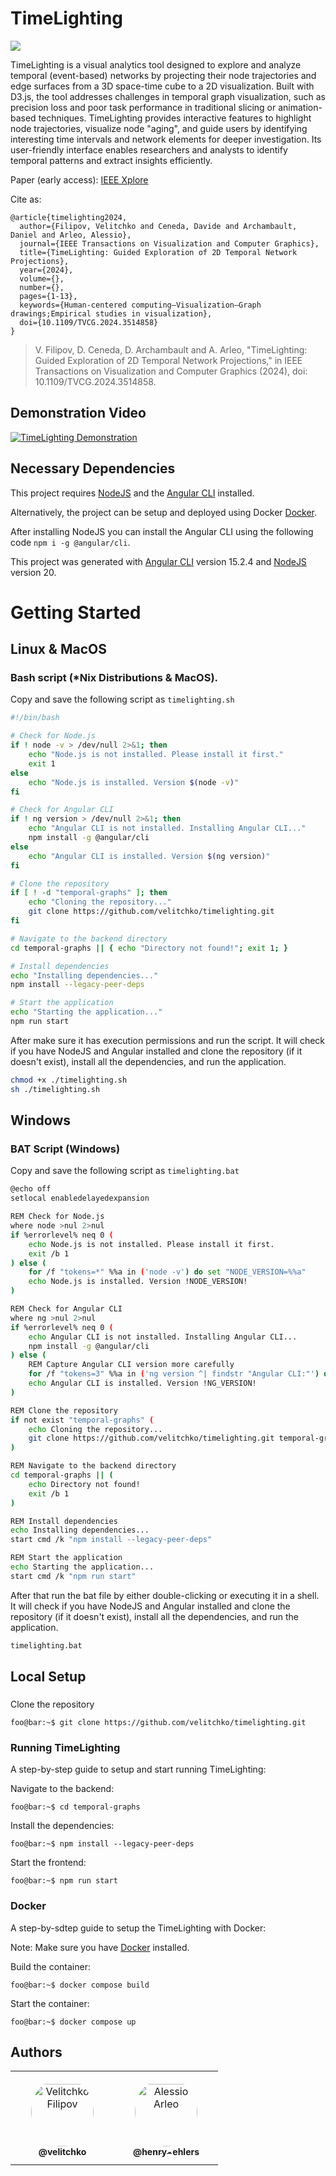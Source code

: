 # TimeLighting

 [![](https://www.replicabilitystamp.org/logo/Reproducibility-small.png)](http://www.replicabilitystamp.org#https-github-com-velitchko-timelighting)


TimeLighting is a visual analytics tool designed to explore and analyze temporal (event-based) networks by projecting their node trajectories and edge surfaces from a 3D space-time cube to a 2D visualization. Built with D3.js, the tool addresses challenges in temporal graph visualization, such as precision loss and poor task performance in traditional slicing or animation-based techniques. TimeLighting provides interactive features to highlight node trajectories, visualize node "aging", and guide users by identifying interesting time intervals and network elements for deeper investigation. Its user-friendly interface enables researchers and analysts to identify temporal patterns and extract insights efficiently.

Paper (early access): [IEEE Xplore](https://ieeexplore.ieee.org/document/10787140)

Cite as:
```console
@article{timelighting2024,
  author={Filipov, Velitchko and Ceneda, Davide and Archambault, Daniel and Arleo, Alessio},
  journal={IEEE Transactions on Visualization and Computer Graphics}, 
  title={TimeLighting: Guided Exploration of 2D Temporal Network Projections}, 
  year={2024},
  volume={},
  number={},
  pages={1-13},
  keywords={Human-centered computing–Visualization–Graph drawings;Empirical studies in visualization},
  doi={10.1109/TVCG.2024.3514858}
}
```

> V. Filipov, D. Ceneda, D. Archambault and A. Arleo, "TimeLighting: Guided Exploration of 2D Temporal Network Projections," in IEEE Transactions on Visualization and Computer Graphics (2024), doi: 10.1109/TVCG.2024.3514858.



## Demonstration Video
[![TimeLighting Demonstration](https://img.youtube.com/vi/GqBbqNR07rA/0.jpg)](https://youtu.be/GqBbqNR07rA)

## Necessary Dependencies
This project requires [NodeJS](https://nodejs.org/en) and the [Angular CLI](https://github.com/angular/angular-cli) installed.

Alternatively, the project can be setup and deployed using Docker [Docker](https://www.docker.com/).

After installing NodeJS you can install the Angular CLI using the following code `npm i -g @angular/cli`.

This project was generated with [Angular CLI](https://github.com/angular/angular-cli) version 15.2.4 and [NodeJS](https://nodejs.org/en) version 20.

# Getting Started

## Linux & MacOS
### Bash script (*Nix Distributions & MacOS).

Copy and save the following script as ```timelighting.sh```

```bash
#!/bin/bash

# Check for Node.js 
if ! node -v > /dev/null 2>&1; then
    echo "Node.js is not installed. Please install it first."
    exit 1
else 
    echo "Node.js is installed. Version $(node -v)"
fi

# Check for Angular CLI
if ! ng version > /dev/null 2>&1; then
    echo "Angular CLI is not installed. Installing Angular CLI..."
    npm install -g @angular/cli
else
    echo "Angular CLI is installed. Version $(ng version)"
fi

# Clone the repository
if [ ! -d "temporal-graphs" ]; then
    echo "Cloning the repository..."
    git clone https://github.com/velitchko/timelighting.git
fi

# Navigate to the backend directory
cd temporal-graphs || { echo "Directory not found!"; exit 1; }

# Install dependencies
echo "Installing dependencies..."
npm install --legacy-peer-deps

# Start the application
echo "Starting the application..."
npm run start
```

After make sure it has execution permissions and run the script.
It will check if you have NodeJS and Angular installed and clone the repository (if it doesn't exist), install all the dependencies, and run the application.
```bash
chmod +x ./timelighting.sh
sh ./timelighting.sh
```

## Windows
### BAT Script (Windows)
Copy and save the following script as ```timelighting.bat```

```bash
@echo off
setlocal enabledelayedexpansion

REM Check for Node.js
where node >nul 2>nul
if %errorlevel% neq 0 (
    echo Node.js is not installed. Please install it first.
    exit /b 1
) else (
    for /f "tokens=*" %%a in ('node -v') do set "NODE_VERSION=%%a"
    echo Node.js is installed. Version !NODE_VERSION!
)

REM Check for Angular CLI
where ng >nul 2>nul
if %errorlevel% neq 0 (
    echo Angular CLI is not installed. Installing Angular CLI...
    npm install -g @angular/cli
) else (
    REM Capture Angular CLI version more carefully
    for /f "tokens=3" %%a in ('ng version ^| findstr "Angular CLI:"') do set "NG_VERSION=%%a"
    echo Angular CLI is installed. Version !NG_VERSION!
)

REM Clone the repository
if not exist "temporal-graphs" (
    echo Cloning the repository...
    git clone https://github.com/velitchko/timelighting.git temporal-graphs
)

REM Navigate to the backend directory
cd temporal-graphs || (
    echo Directory not found!
    exit /b 1
)

REM Install dependencies
echo Installing dependencies...
start cmd /k "npm install --legacy-peer-deps"

REM Start the application
echo Starting the application...
start cmd /k "npm run start"
```

After that run the bat file by either double-clicking or executing it in a shell.
It will check if you have NodeJS and Angular installed and clone the repository (if it doesn't exist), install all the dependencies, and run the application.
```bash
timelighting.bat
```

## Local Setup

###
Clone the repository
```console
foo@bar:~$ git clone https://github.com/velitchko/timelighting.git
```

### Running TimeLighting
A step-by-step guide to setup and start running TimeLighting:

Navigate to the backend:
```console
foo@bar:~$ cd temporal-graphs
```
Install the dependencies:
```console
foo@bar:~$ npm install --legacy-peer-deps
```
Start the frontend:
```console
foo@bar:~$ npm run start
```

### Docker
A step-by-sdtep guide to setup the TimeLighting with Docker: 

Note: Make sure you have [Docker](https://www.docker.com/) installed.

Build the container:
```console
foo@bar:~$ docker compose build
```
Start the container:
```console
foo@bar:~$ docker compose up
```

## Authors

<table>
<tr>
    <td align="center" style="word-wrap: break-word; width: 150.0; height: 150.0">
        <a href="https://github.com/velitchko">
            <img src=https://github.com/velitchko.png width="100;"  style="border-radius:50%;align-items:center;justify-content:center;overflow:hidden;padding-top:10px" alt="Velitchko Filipov"/>
            <br />
            <sub style="font-size:14px"><b>@velitchko</b></sub>
        </a>
    </td>
    <td align="center" style="word-wrap: break-word; width: 150.0; height: 150.0">
        <a href=https://github.com/EngAAlex>
            <img src=https://github.com/EngAAlex.png width="100;"  style="border-radius:50%;align-items:center;justify-content:center;overflow:hidden;padding-top:10px" alt="Alessio Arleo"/>
            <br />
            <sub style="font-size:14px"><b>@henry-ehlers</b></sub>
        </a>
    </td>
</tr>
</table>


